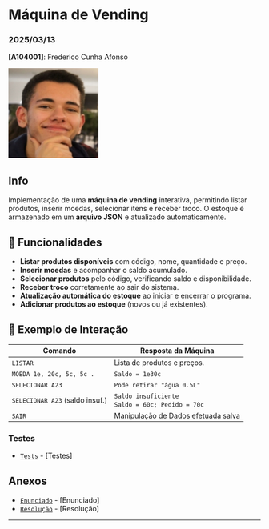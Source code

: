 # Máquina de Vending

### 2025/03/13

**[A104001]**: Frederico Cunha Afonso  

![Fred](../Photo.png)

## Info

Implementação de uma **máquina de vending** interativa, permitindo listar produtos, inserir moedas, selecionar itens e receber troco. O estoque é armazenado em um **arquivo JSON** e atualizado automaticamente.

## 📌 Funcionalidades  

- **Listar produtos disponíveis** com código, nome, quantidade e preço.  
- **Inserir moedas** e acompanhar o saldo acumulado.  
- **Selecionar produtos** pelo código, verificando saldo e disponibilidade.  
- **Receber troco** corretamente ao sair do sistema.  
- **Atualização automática do estoque** ao iniciar e encerrar o programa.  
- **Adicionar produtos ao estoque** (novos ou já existentes).  

## 📜 Exemplo de Interação  

| **Comando**                 | **Resposta da Máquina** |
|-----------------------------|------------------------|
| `LISTAR`                    | Lista de produtos e preços. |
| `MOEDA 1e, 20c, 5c, 5c .`   | `Saldo = 1e30c` |
| `SELECIONAR A23`            | `Pode retirar "água 0.5L"` |
| `SELECIONAR A23` (saldo insuf.) | `Saldo insuficiente` <br> `Saldo = 60c; Pedido = 70c` |
| `SAIR`                      | Manipulação de Dados efetuada salva |


### Testes
- [`Tests`](Stock.json) - [Testes] 


## Anexos 
- [`Enunciado`](Enunciado.pdf) - [Enunciado] 
- [`Resolução`](TPC5.py) - [Resolução] 
---